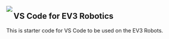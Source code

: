 <img align="left" src="http://hermonswebsites.com/Classes/CS/python.png"><H2>VS Code for EV3 Robotics</H2>

This is starter code for VS Code to be used on the EV3 Robots.
